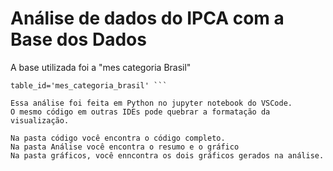 # Análise de dados do IPCA com a Base dos Dados
A base utilizada foi a "mes categoria Brasil"
```df = bd.read_table(dataset_id='br_ibge_ipca', 
table_id='mes_categoria_brasil' ```

Essa análise foi feita em Python no jupyter notebook do VSCode.
O mesmo código em outras IDEs pode quebrar a formatação da visualização.

Na pasta código você encontra o código completo.
Na pasta Análise você encontra o resumo e o gráfico
Na pasta gráficos, você enncontra os dois gráficos gerados na análise.
